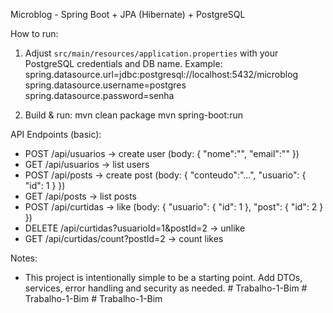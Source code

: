 Microblog - Spring Boot + JPA (Hibernate) + PostgreSQL

How to run:
1. Adjust `src/main/resources/application.properties` with your PostgreSQL credentials and DB name.
   Example:
     spring.datasource.url=jdbc:postgresql://localhost:5432/microblog
     spring.datasource.username=postgres
     spring.datasource.password=senha

2. Build & run:
   mvn clean package
   mvn spring-boot:run

API Endpoints (basic):
- POST   /api/usuarios        -> create user (body: { "nome":"", "email":"" })
- GET    /api/usuarios        -> list users
- POST   /api/posts           -> create post (body: { "conteudo":"...", "usuario": { "id": 1 } })
- GET    /api/posts           -> list posts
- POST   /api/curtidas        -> like (body: { "usuario": { "id": 1 }, "post": { "id": 2 } })
- DELETE /api/curtidas?usuarioId=1&postId=2 -> unlike
- GET    /api/curtidas/count?postId=2 -> count likes

Notes:
- This project is intentionally simple to be a starting point. Add DTOs, services, error handling and security as needed.
#   T r a b a l h o - 1 - B i m  
 #   T r a b a l h o - 1 - B i m  
 #   T r a b a l h o - 1 - B i m  
 